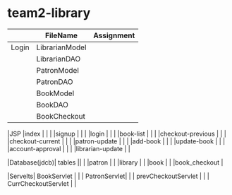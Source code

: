 # team2-library
|       |FileName      | Assignment |
| ---   | ---          | ---       | 
|Login  |LibrarianModel| |
|       |LibrarianDAO  | |
|       |PatronModel   | |
|       |PatronDAO     | |
|       |BookModel     | |
|       |BookDAO       | |
|       |BookCheckout  | |
        
|JSP   |index | |
|      |signup | |
|      |login | |
|      |book-list  | |
|      |checkout-previous | |
|      |checkout-current | |
|      |patron-update | |
|      |add-book | |
|      |update-book | |
|      |account-approval | |
|      |librarian-update | |
      
|Database(jdcb)| tables ||
|              |patron |
|              |library |
|              |book |
|              |book_checkout |

|Servelts| BookServlet | |
         | PatronServlet| |
         | prevCheckoutServlet |  |
         | CurrCheckoutServlet |  |
        
